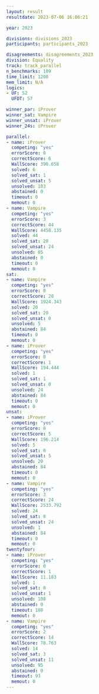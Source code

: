 ```yaml
---
layout: result
resultdate: 2023-07-06 16:06:21

year: 2023

divisions: divisions_2023
participants: participants_2023

disagreements: disagreements_2023
division: Equality
track: track_parallel
n_benchmarks: 109
time_limit: 1200
mem_limit: N/A
logics:
- UF: 52
  UFDT: 57

winner_par: iProver
winner_sat: Vampire
winner_unsat: iProver
winner_24s: iProver

parallel:
- name: iProver
  competing: "yes"
  errorScore: 0
  correctScore: 6
  WallScore: 390.658
  solved: 6
  solved_sat: 1
  solved_unsat: 5
  unsolved: 103
  abstained: 0
  timeout: 0
  memout: 0
- name: Vampire
  competing: "yes"
  errorScore: 3
  correctScore: 44
  WallScore: 4458.135
  solved: 44
  solved_sat: 20
  solved_unsat: 24
  unsolved: 65
  abstained: 0
  timeout: 0
  memout: 0
sat:
- name: Vampire
  competing: "yes"
  errorScore: 0
  correctScore: 20
  WallScore: 1924.343
  solved: 20
  solved_sat: 20
  solved_unsat: 0
  unsolved: 5
  abstained: 84
  timeout: 0
  memout: 0
- name: iProver
  competing: "yes"
  errorScore: 0
  correctScore: 1
  WallScore: 194.444
  solved: 1
  solved_sat: 1
  solved_unsat: 0
  unsolved: 24
  abstained: 84
  timeout: 0
  memout: 0
unsat:
- name: iProver
  competing: "yes"
  errorScore: 0
  correctScore: 5
  WallScore: 196.214
  solved: 5
  solved_sat: 0
  solved_unsat: 5
  unsolved: 20
  abstained: 84
  timeout: 0
  memout: 0
- name: Vampire
  competing: "yes"
  errorScore: 3
  correctScore: 24
  WallScore: 2533.792
  solved: 24
  solved_sat: 0
  solved_unsat: 24
  unsolved: 1
  abstained: 84
  timeout: 0
  memout: 0
twentyfour:
- name: iProver
  competing: "yes"
  errorScore: 0
  correctScore: 1
  WallScore: 11.183
  solved: 1
  solved_sat: 0
  solved_unsat: 1
  unsolved: 108
  abstained: 0
  timeout: 108
  memout: 0
- name: Vampire
  competing: "yes"
  errorScore: 2
  correctScore: 14
  WallScore: 78.763
  solved: 14
  solved_sat: 3
  solved_unsat: 11
  unsolved: 95
  abstained: 0
  timeout: 93
  memout: 0
---
```

